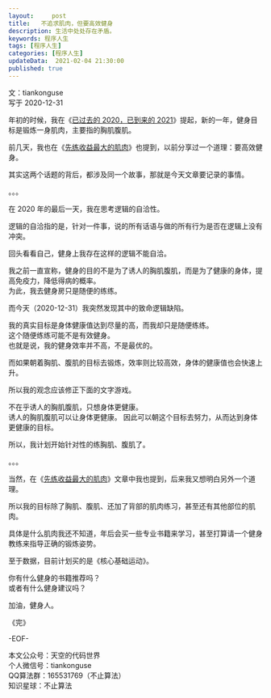 ```yaml
---   
layout:     post  
title:   不追求肌肉，但要高效健身 
description: 生活中处处存在矛盾。       
keywords: 程序人生  
tags: [程序人生]    
categories: [程序人生]  
updateData:  2021-02-04 21:30:00  
published: true  
---  
```



文：tiankonguse   
写于 2020-12-31  


年初的时候，我在《[已过去的 2020，已到来的 2021](https://mp.weixin.qq.com/s/bk5_TqnzodlqyDOkJfLsoA)》提起，新的一年，健身目标是锻炼一身肌肉，主要指的胸肌腹肌。  


前几天，我也在《[先练收益最大的肌肉](https://mp.weixin.qq.com/s/EBHPJzdtAJfMG7OWxTFoAA)》也提到，以前分享过一个道理：要高效健身。  


其实这两个话题的背后，都涉及同一个故事，那就是今天文章要记录的事情。  


。。。  


在 2020 年的最后一天，我在思考逻辑的自洽性。  


逻辑的自洽指的是，针对一件事，说的所有话语与做的所有行为是否在逻辑上没有冲突。  


回头看看自己，健身上我存在这样的逻辑不能自洽。  


我之前一直宣称，健身的目的不是为了诱人的胸肌腹肌，而是为了健康的身体，提高免疫力，降低得病的概率。  
为此，我去健身房只是随便的练练。  


而今天（2020-12-31）我突然发现其中的致命逻辑缺陷。  


我的真实目标是身体健康值达到尽量的高，而我却只是随便练练。  
这个随便练练可能不是有效健身。  
也就是说，我的健身效率并不高，不是最优的。  


而如果朝着胸肌、腹肌的目标去锻炼，效率则比较高效，身体的健康值也会快速上升。  


所以我的观念应该修正下面的文字游戏。  


不在乎诱人的胸肌腹肌，只想身体更健康。  
诱人的胸肌腹肌可以让身体更健康。
因此可以朝这个目标去努力，从而达到身体更健康的目标。  


所以，我计划开始针对性的练胸肌、腹肌了。  


。。。  



当然，在《[先练收益最大的肌肉](https://mp.weixin.qq.com/s/EBHPJzdtAJfMG7OWxTFoAA)》文章中我也提到，后来我又想明白另外一个道理。  


所以我的目标除了胸肌、腹肌、还加了背部的肌肉练习，甚至还有其他部位的肌肉。  


具体是什么肌肉我还不知道，年后会买一些专业书籍来学习，甚至打算请一个健身教练来指导正确的锻炼姿势。  


至于数据，目前计划买的是《核心基础运动》。  



你有什么健身的书籍推荐吗？  
或者有什么健身建议吗？  


加油，健身人。  


《完》  


-EOF-  



本文公众号：天空的代码世界  
个人微信号：tiankonguse  
QQ算法群：165531769（不止算法）  
知识星球：不止算法  


